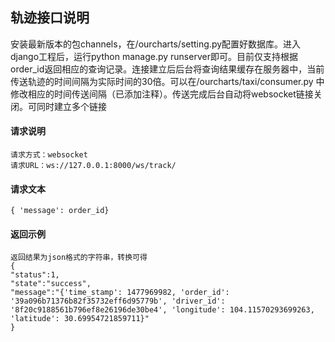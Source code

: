 ## 轨迹接口说明
安装最新版本的包channels，在/ourcharts/setting.py配置好数据库。进入django工程后，运行python manage.py runserver即可。目前仅支持根据order_id返回相应的查询记录。连接建立后后台将查询结果缓存在服务器中，当前传送轨迹的时间间隔为实际时间的30倍。可以在/ourcharts/taxi/consumer.py 中修改相应的时间传送间隔（已添加注释）。传送完成后台自动将websocket链接关闭。可同时建立多个链接
#### 请求说明
    请求方式：websocket
	请求URL：ws://127.0.0.1:8000/ws/track/
#### 请求文本
	{ 'message': order_id}   
#### 返回示例
	返回结果为json格式的字符串，转换可得
	{
    "status":1,
    "state":"success",
    "message":"{'time_stamp': 1477969982, 'order_id': '39a096b71376b82f35732eff6d95779b', 'driver_id': '8f20c9188561b796ef8e26196de30be4', 'longitude': 104.11570293699263, 'latitude': 30.69954721859711}"
	}





